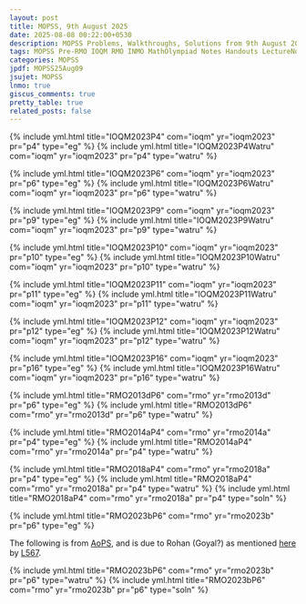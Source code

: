 ```yaml
---
layout: post
title: MOPSS, 9th August 2025
date: 2025-08-08 00:22:00+0530
description: MOPSS Problems, Walkthroughs, Solutions from 9th August 2025. Notes for Mathematics Olympiad, IOQM, RMO, INMO. Problem set, Solutions, Questions, Answers, Hints, Walkthroughs, Discussions, Solutions in pdf.
tags: MOPSS Pre-RMO IOQM RMO INMO MathOlympiad Notes Handouts LectureNotes
categories: MOPSS
jpdf: MOPSS25Aug09
jsujet: MOPSS
lnmo: true
giscus_comments: true
pretty_table: true
related_posts: false
---
```


{% include yml.html title="IOQM2023P4" com="ioqm" yr="ioqm2023" pr="p4" type="eg" %}
{% include yml.html title="IOQM2023P4Watru" com="ioqm" yr="ioqm2023" pr="p4" type="watru" %}

{% include yml.html title="IOQM2023P6" com="ioqm" yr="ioqm2023" pr="p6" type="eg" %}
{% include yml.html title="IOQM2023P6Watru" com="ioqm" yr="ioqm2023" pr="p6" type="watru" %}

{% include yml.html title="IOQM2023P9" com="ioqm" yr="ioqm2023" pr="p9" type="eg" %}
{% include yml.html title="IOQM2023P9Watru" com="ioqm" yr="ioqm2023" pr="p9" type="watru" %}

{% include yml.html title="IOQM2023P10" com="ioqm" yr="ioqm2023" pr="p10" type="eg" %}
{% include yml.html title="IOQM2023P10Watru" com="ioqm" yr="ioqm2023" pr="p10" type="watru" %}

{% include yml.html title="IOQM2023P11" com="ioqm" yr="ioqm2023" pr="p11" type="eg" %}
{% include yml.html title="IOQM2023P11Watru" com="ioqm" yr="ioqm2023" pr="p11" type="watru" %}

{% include yml.html title="IOQM2023P12" com="ioqm" yr="ioqm2023" pr="p12" type="eg" %}
{% include yml.html title="IOQM2023P12Watru" com="ioqm" yr="ioqm2023" pr="p12" type="watru" %}

{% include yml.html title="IOQM2023P16" com="ioqm" yr="ioqm2023" pr="p16" type="eg" %}
{% include yml.html title="IOQM2023P16Watru" com="ioqm" yr="ioqm2023" pr="p16" type="watru" %}

{% include yml.html title="RMO2013dP6" com="rmo" yr="rmo2013d" pr="p6" type="eg" %}
{% include yml.html title="RMO2013dP6" com="rmo" yr="rmo2013d" pr="p6" type="watru" %}

{% include yml.html title="RMO2014aP4" com="rmo" yr="rmo2014a" pr="p4" type="eg" %}
{% include yml.html title="RMO2014aP4" com="rmo" yr="rmo2014a" pr="p4" type="watru" %}

{% include yml.html title="RMO2018aP4" com="rmo" yr="rmo2018a" pr="p4" type="eg" %}
{% include yml.html title="RMO2018aP4" com="rmo" yr="rmo2018a" pr="p4" type="watru" %}
{% include yml.html title="RMO2018aP4" com="rmo" yr="rmo2018a" pr="p4" type="soln" %}

{% include yml.html title="RMO2023bP6" com="rmo" yr="rmo2023b" pr="p6" type="eg" %}

The following is from
[AoPS](https://artofproblemsolving.com/community/c6h3186907p29056215), and
is due to Rohan (Goyal?) as mentioned
[here](https://artofproblemsolving.com/community/c6h3186907p29058465)
by
[L567](https://artofproblemsolving.com/community/user/554221).

{% include yml.html title="RMO2023bP6" com="rmo" yr="rmo2023b" pr="p6" type="watru" %}
{% include yml.html title="RMO2023bP6" com="rmo" yr="rmo2023b" pr="p6" type="soln" %}
